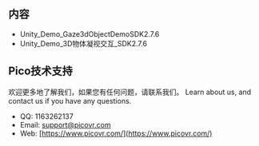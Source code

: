 ## 内容
- Unity_Demo_Gaze3dObjectDemoSDK2.7.6
- Unity_Demo_3D物体凝视交互_SDK2.7.6
## Pico技术支持
欢迎更多地了解我们，如果您有任何问题，请联系我们。
Learn about us, and contact us if you have any questions. 
- QQ:  1163262137
- Email:  support@picovr.com
- Web:  [https://www.picovr.com/](https://www.picovr.com/)
